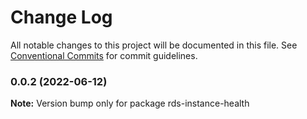 # Change Log

All notable changes to this project will be documented in this file.
See [Conventional Commits](https://conventionalcommits.org) for commit guidelines.

### 0.0.2 (2022-06-12)

**Note:** Version bump only for package rds-instance-health
